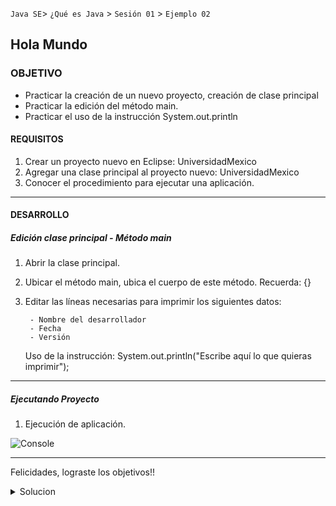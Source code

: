 `Java SE`> `¿Qué es Java` > `Sesión 01` > `Ejemplo 02`

## Hola Mundo

### OBJETIVO

- Practicar la creación de un nuevo proyecto, creación de clase principal
- Practicar la edición del método main.
- Practicar el uso de la instrucción System.out.println

#### REQUISITOS

1. Crear un proyecto nuevo en Eclipse: UniversidadMexico
2. Agregar una clase principal al proyecto nuevo: UniversidadMexico
3. Conocer el procedimiento para ejecutar una aplicación.

<hr>

#### DESARROLLO

##### Edición clase principal - Método main

1. Abrir la clase principal.
2. Ubicar el método main, ubica el cuerpo de este método. Recuerda: {}
3. Editar las líneas necesarias para imprimir los siguientes datos:

        - Nombre del desarrollador
        - Fecha
        - Versión
        
   Uso de la instrucción: System.out.println("Escribe aquí lo que quieras imprimir");

<hr>

##### Ejecutando Proyecto

1. Ejecución de aplicación. 
   
![Console](https://user-images.githubusercontent.com/56565204/66882530-62987b00-ef90-11e9-94c2-190c10dcf676.png)

<hr> 

Felicidades, lograste los objetivos!!

<details>
	<summary>Solucion</summary>
	<p> 1. Crear un nuevo JavaProyect en Eclipse </p>
	<p> 2. Asignarle el nombre UniversidadMexico </p>
	<p> 3. Crear una clase principal, asignarle el nombre UniversidadMexico </p>
        <p> 4. Repite el uso de la instrucción System.out.println..., para generar un banner con los datos de proyecto </p>
	<p> 5. Ejecutar Proyecto </p>
</details> 
